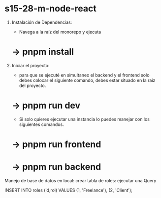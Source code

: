 # s15-28-m-node-react

1) Instalación de Dependencias: 

   - Navega a la raíz del monorepo y ejecuta

    #    -> pnpm install

2) Iniciar el proyecto: 

   - para que se ejecuté en simultaneo el backend y el frontend solo debes colocar el siguiente comando, debes estar situado en la raiz del proyecto.

    #    -> pnpm run dev

   - Si solo quieres ejecutar una instancia lo puedes manejar con los siguientes comandos.

    #    -> pnpm run frontend
    #    -> pnpm run backend



Manejo de base de datos en local: crear tabla de roles: ejecutar una Query

INSERT INTO roles (id,rol) VALUES (1, 'Freelance'), (2, 'Client');
